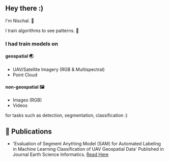 ## Hey there :)

I'm Nischal. 👾 

I train algorithms to see patterns. 👀

### I had train models on

#### geospatial 🌏

- UAV/Satellite Imagery (RGB & Multispectral)
- Point Cloud

#### non-geospatial 🖼️

- Images (RGB)
- Videos


for tasks such as detection, segmentation, classification :)


## 📕 Publications

- 'Evaluation of Segment Anything Model (SAM) for Automated Labeling in Machine Learning Classification of UAV Geospatial Data' Published in Journal Earth Science Informatics.
[Read Here](https://rdcu.be/dMUAg)

<!--
**davnish/davnish** is a ✨ _special_ ✨ repository because its `README.md` (this file) appears on your GitHub profile.

Here are some ideas to get you started:

- 🔭 I’m currently working on ...
- 🌱 I’m currently learning ...
- 👯 I’m looking to collaborate on ...
- 🤔 I’m looking for help with ...
- 💬 Ask me about ...
- 📫 How to reach me: ...
- 😄 Pronouns: ...
- ⚡ Fun fact: ...
-->
